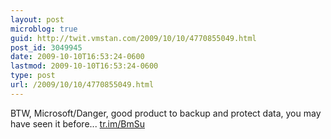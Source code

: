 ```yaml
---
layout: post
microblog: true
guid: http://twit.vmstan.com/2009/10/10/4770855049.html
post_id: 3049945
date: 2009-10-10T16:53:24-0600
lastmod: 2009-10-10T16:53:24-0600
type: post
url: /2009/10/10/4770855049.html
---
```

BTW, Microsoft/Danger, good product to backup and protect data, you may have seen it before... [tr.im/BmSu](http://tr.im/BmSu)
